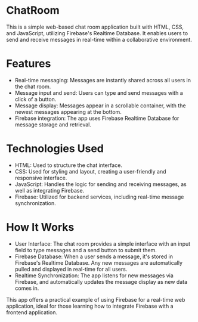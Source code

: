 # ChatRoom
This is a simple web-based chat room application built with HTML, CSS, and JavaScript, utilizing Firebase's Realtime Database. It enables users to send and receive messages in real-time within a collaborative environment.

# Features

- Real-time messaging: Messages are instantly shared across all users in the chat room.
- Message input and send: Users can type and send messages with a click of a button.
- Message display: Messages appear in a scrollable container, with the newest messages appearing at the bottom.
- Firebase integration: The app uses Firebase Realtime Database for message storage and retrieval.

# Technologies Used

- HTML: Used to structure the chat interface.
- CSS: Used for styling and layout, creating a user-friendly and responsive interface.
- JavaScript: Handles the logic for sending and receiving messages, as well as integrating Firebase.
- Firebase: Utilized for backend services, including real-time message synchronization.

# How It Works

- User Interface: The chat room provides a simple interface with an input field to type messages and a send button to submit them.
- Firebase Database: When a user sends a message, it's stored in Firebase's Realtime Database. Any new messages are automatically pulled and displayed in real-time for all users.
- Realtime Synchronization: The app listens for new messages via Firebase, and automatically updates the message display as new data comes in.

This app offers a practical example of using Firebase for a real-time web application, ideal for those learning how to integrate Firebase with a frontend application.
